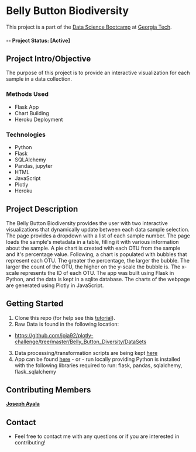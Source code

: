 # Belly Button Biodiversity
This project is a part of the [Data Science Bootcamp](https://bootcamp.pe.gatech.edu/data/) at [Georgia Tech](https://bootcamp.pe.gatech.edu/).

#### -- Project Status: [Active]

## Project Intro/Objective
The purpose of this project is to provide an interactive visualization for each sample in a data collection.

### Methods Used
* Flask App
* Chart Building
* Heroku Deployment

### Technologies
* Python
* Flask
* SQLAlchemy
* Pandas, jupyter
* HTML
* JavaScript
* Plotly
* Heroku

## Project Description
The Belly Button Biodiversity provides the user with two interactive visualizations that dynamically update between each data sample selection.
The page provides a dropdown with a list of each sample number. The page loads the sample's metadata in a table, filling it with various information about the sample. A pie chart is created with each OTU from the sample and it's percentage value. Following, a chart is populated with bubbles that represent each OTU. The greater the percentage, the larger the bubble. The larger the count of the OTU, the higher on the y-scale the bubble is. The x-scale represents the ID of each OTU.
The app was built using Flask in Python, and the data is kept in a sqlite database. The charts of the webpage are generated using Plotly in JavaScript.

## Getting Started

1. Clone this repo (for help see this [tutorial](https://help.github.com/articles/cloning-a-repository/)).
2. Raw Data is found in the following location: 
- https://github.com/joja92/plotly-challenge/tree/master/Belly_Button_Diversity/DataSets
3. Data processing/transformation scripts are being kept [here](https://github.com/joja92/plotly-challenge/tree/master/Belly_Button_Diversity)
4. App can be found [here](https://bbd-plotly.herokuapp.com/) - or - run locally providing Python is installed with the following libraries required to run: flask, pandas, sqlalchemy, flask_sqlalchemy


## Contributing Members

**[Joseph Ayala](https://github.com/joja92)**

## Contact 
* Feel free to contact me with any questions or if you are interested in contributing!